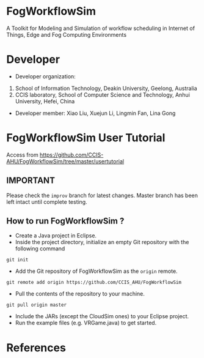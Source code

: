 # FogWorkflowSim
A Toolkit for Modeling and Simulation of workflow scheduling in Internet of Things, Edge and Fog Computing Environments
# Developer
 * Developer organization:
 1. School of Information Technology, Deakin University, Geelong, Australia
 2. CCIS laboratory, School of Computer Science and Technology, Anhui University, Hefei, China
 
 * Developer member: Xiao Liu, Xuejun Li, Lingmin Fan, Lina Gong

# FogWorkflowSim User Tutorial
 Access from <A href="https://github.com/CCIS-AHU/FogWorkflowSim/tree/master/usertutorial">https://github.com/CCIS-AHU/FogWorkflowSim/tree/master/usertutorial</A>

## IMPORTANT
Please check the `improv` branch for latest changes. Master branch has been left intact until complete testing.

## How to run FogWorkflowSim ?

* Create a Java project in Eclipse.
* Inside the project directory, initialize an empty Git repository with the following command
```
git init
```
* Add the Git repository of FogWorkflowSim as the `origin` remote.
```
git remote add origin https://github.com/CCIS_AHU/FogWorkflowSim
```
* Pull the contents of the repository to your machine.
```
git pull origin master
```
* Include the JARs (except the CloudSim ones) to your Eclipse project.  
* Run the example files (e.g. VRGame.java) to get started.

# References
